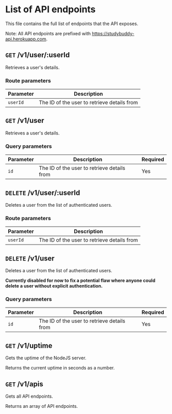 # List of API endpoints

This file contains the full list of endpoints that the API exposes.

Note: All API endpoints are prefixed with <https://studybuddy-api.herokuapp.com>.

## `GET` /v1/user/:userId

Retrieves a user's details.

### Route parameters

Parameter | Description
---|---
`userId` | The ID of the user to retrieve details from

## `GET` /v1/user

Retrieves a user's details.

### Query parameters

Parameter | Description | Required
---|---|---
`id` | The ID of the user to retrieve details from | Yes

## `DELETE` /v1/user/:userId

Deletes a user from the list of authenticated users.

### Route parameters

Parameter | Description
---|---
`userId` | The ID of the user to retrieve details from

## `DELETE` /v1/user

Deletes a user from the list of authenticated users.

**Currently disabled for now to fix a potential flaw where anyone could delete a user without explicit authentication.**

### Query parameters

Parameter | Description | Required
---|---|---
`id` | The ID of the user to retrieve details from | Yes

## `GET` /v1/uptime

Gets the uptime of the NodeJS server.

Returns the current uptime in seconds as a number.

## `GET` /v1/apis

Gets all API endpoints.

Returns an array of API endpoints.
